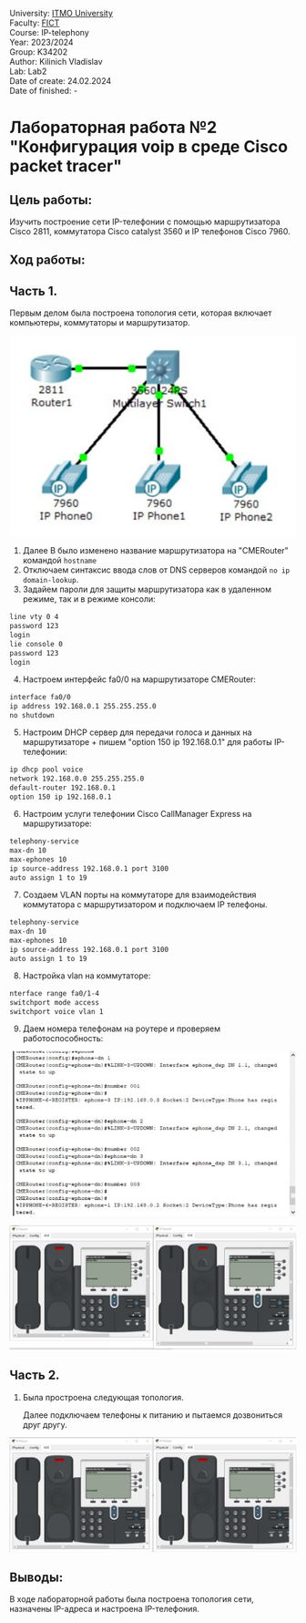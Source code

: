 University: [ITMO University](https://itmo.ru/ru/) <br/>
Faculty: [FICT](https://fict.itmo.ru) <br/>
Course: IP-telephony <br/>
Year: 2023/2024 <br/>
Group: K34202 <br/>
Author: Kilinich Vladislav <br/>
Lab: Lab2 <br/>
Date of create: 24.02.2024 <br/>
Date of finished: - <br/>

# Лабораторная работа №2 "Конфигурация voip в среде Сisco packet tracer"  

## Цель работы:  
  Изучить построение сети IP-телефонии с помощью маршрутизатора Cisco 2811, коммутатора Cisco catalyst 3560 и IP телефонов Cisco 7960.

## Ход работы:  
## Часть 1.  
   Первым делом была построена топология сети, которая включает компьютеры, коммутаторы и маршрутизатор.
   
<p align="center">
<img src="https://github.com/Vlad-Kilinich/2023_2024-ip-telephony-k34212-Kilinich-Vlad/blob/main/lab02/images/1%20часть.jpg?raw=true" width="600" heidth = '500'>  
</p> 

1) Далее В было изменено название маршрутизатора на "CMERouter" командой ```hostname```  
2) Отключаем синтаксис ввода слов от DNS серверов командой ```no ip domain-lookup```.  
3) Задайем пароли для защиты маршрутизатора как в удаленном режиме, так и в режиме консоли:  
```  
line vty 0 4
password 123
login
lie console 0
password 123
login
```  
4) Настроем интерфейс fa0/0 на маршрутизаторе CMERouter:  
```  
interface fa0/0
ip address 192.168.0.1 255.255.255.0
no shutdown
```  
5) Настроим DHCP сервер для передачи голоса и данных на маршрутизаторе + пишем "option 150 ip 192.168.0.1" для работы IP-телефонии:
```
ip dhcp pool voice
network 192.168.0.0 255.255.255.0
default-router 192.168.0.1
option 150 ip 192.168.0.1
```  
6) Настроим услуги телефонии Cisco CallManager Express на маршрутизаторе:
```
telephony-service
max-dn 10
max-ephones 10
ip source-address 192.168.0.1 port 3100
auto assign 1 to 19
```
7) Создаем VLAN порты на коммутаторе для взаимодействия коммутатора с маршрутизатором и подключаем IP телефоны.

```
telephony-service
max-dn 10
max-ephones 10
ip source-address 192.168.0.1 port 3100
auto assign 1 to 19
```
8) Настройка vlan на коммутаторе:
```
nterface range fa0/1-4
switchport mode access
switchport voice vlan 1
```
9) Даем номера телефонам на роутере и проверяем работоспособность: 

<p align="center">
<img src="https://github.com/Vlad-Kilinich/2023_2024-ip-telephony-k34212-Kilinich-Vlad/blob/main/lab02/images/photo_2_2024-02-24_15-08-40.jpg?raw=true" width="500" heidth = '400'> 
</p>  
<p align="center">
<img src="https://github.com/Vlad-Kilinich/2023_2024-ip-telephony-k34212-Kilinich-Vlad/blob/main/lab02/images/1.jpg?raw=true" width="800" heidth = '550'> 
</p>  

## Часть 2.  
1) Была простроена следующая топология.  
   
  

   Далее подключаем телефоны к питанию и пытаемся дозвониться друг другу.
   
   <p align="center">
<img src="https://github.com/Vlad-Kilinich/2023_2024-ip-telephony-k34212-Kilinich-Vlad/blob/main/lab01/images/photo_11_2024-02-18_01-06-24.jpg?raw=true"> 
   </p>
  
   
   
## Выводы: ##
В ходе лабораторной работы была построена топология сети, назначены IP-адреса и настроена IP-телефония.
